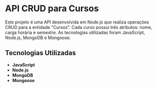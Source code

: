 # API CRUD para Cursos

Este projeto é uma API desenvolvida em Node.js que realiza operações CRUD para a entidade "Cursos". Cada curso possui três atributos: nome, carga horária e semestre. As tecnologias utilizadas foram JavaScript, Node.js, MongoDB e Mongoose.

## Tecnologias Utilizadas

- **JavaScript**
- **Node.js**
- **MongoDB**
- **Mongoose**
